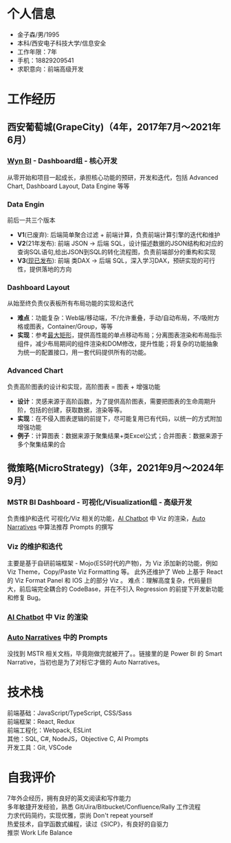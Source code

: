 # 个人信息
* 金子森/男/1995
* 本科/西安电子科技大学/信息安全
* 工作年限：7年
* 手机：18829209541
* 求职意向：前端高级开发

# 工作经历
## 西安葡萄城(GrapeCity)（4年，2017年7月～2021年6月）
### [Wyn BI](https://www.grapecity.com.cn/solutions/wyn) - Dashboard组 - 核心开发
从零开始和项目一起成长，承担核心功能的预研，开发和迭代，包括 Advanced Chart, Dashboard Layout, Data Engine 等等

### Data Engin
前后一共三个版本
  * **V1**(已废弃): 后端简单聚合过滤 + 前端计算，负责前端计算引擎的迭代和维护
  * **V2**(21年发布): 前端 JSON -> 后端 SQL，设计描述数据的JSON结构和对应的查询SQL语句,给出JSON到SQL的转化流程图，负责前端部分的重构和实现
  * **V3**([现已发布](https://www.grapecity.com.cn/solutions/wyn/help/docs/wax/recognize-wax)): 前端 类DAX -> 后端 SQL，深入学习DAX，预研实现的可行性，提供落地的方向

### Dashboard Layout
从始至终负责仪表板所有布局功能的实现和迭代
* **难点**：功能复杂：Web端/移动端，不/允许重叠，手动/自动布局，不/吸附方格或图表，Container/Group，等等
* **实现**：参考[最大矩形](https://leetcode-cn.com/problems/maximal-rectangle/)，提供高性能的单点移动布局；分离图表渲染和布局指示组件，减少布局期间的组件渲染和DOM修改，提升性能；将复杂的功能抽象为统一的配置接口，用一套代码提供所有的功能。

### Advanced Chart
负责高阶图表的设计和实现，高阶图表 = 图表 + 增强功能
* **设计**：灵感来源于高阶函数，为了提供高阶图表，需要把图表的生命周期升阶，包括的创建，获取数据，渲染等等。
* **实现**：在不侵入图表逻辑的前提下，尽可能复用已有代码，以统一的方式附加增强功能
* **例子**：计算图表：数据来源于聚集结果+类Excel公式；合并图表：数据来源于多个聚集结果的合

## 微策略(MicroStrategy)（3年，2021年9月～2024年9月）
### MSTR BI Dashboard - 可视化/Visualization组 - 高级开发
负责维护和迭代 可视化/Viz 相关的功能，[AI Chatbot](https://www.microstrategy.com/enterprise-analytics/ai-chatbot-for-apps) 中 Viz 的渲染，[Auto Narratives](https://learn.microsoft.com/en-us/power-bi/visuals/power-bi-visualization-smart-narrative) 中算法推荐 Prompts 的撰写

### Viz 的维护和迭代
主要是基于自研前端框架 - Mojo(ES5时代的产物)，为 Viz 添加新的功能，例如 Viz Theme，Copy/Paste Viz Formatting 等。
此外还维护了 Web 上基于 React 的 Viz Format Panel 和 IOS 上的部分 Viz 。
难点：理解高度复杂，代码量巨大，前后端完全耦合的 CodeBase，并在不引入 Regression 的前提下开发新功能和修复 Bug。

### [AI Chatbot](https://www.microstrategy.com/enterprise-analytics/ai-chatbot-for-apps) 中 Viz 的渲染

### [Auto Narratives](https://learn.microsoft.com/en-us/power-bi/visuals/power-bi-visualization-smart-narrative) 中的 Prompts 
没找到 MSTR 相关文档，毕竟刚做完就被开了。。链接里的是 Power BI 的 Smart Narrative，当初也是为了对标它才做的 Auto Narratives。



# 技术栈
前端基础：JavaScript/TypeScript, CSS/Sass  
前端框架：React, Redux   
前端工程化：Webpack, ESLint  
其他：SQL, C#, NodeJS，Objective C, AI Prompts  
开发工具：Git, VSCode  

# 自我评价
7年外企经历，拥有良好的英文阅读和写作能力  
多年敏捷开发经验，熟悉 Git/Jira/Bitbucket/Confluence/Rally 工作流程  
力求代码简约，实现优雅，崇尚 Don't repeat yourself   
热爱技术，自学函数式编程，读过《SICP》，有良好的自驱力   
推崇 Work Life Balance  
